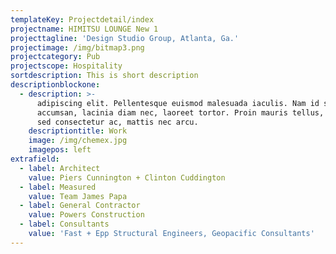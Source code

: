 ```yaml
---
templateKey: Projectdetail/index
projectname: HIMITSU LOUNGE New 1
projecttagline: 'Design Studio Group, Atlanta, Ga.'
projectimage: /img/bitmap3.png
projectcategory: Pub
projectscope: Hospitality
sortdescription: This is short description
descriptionblockone:
  - description: >-
      adipiscing elit. Pellentesque euismod malesuada iaculis. Nam id sapien
      accumsan, lacinia diam nec, laoreet tortor. Proin mauris tellus, ultrices
      sed consectetur ac, mattis nec arcu.
    descriptiontitle: Work
    image: /img/chemex.jpg
    imagepos: left
extrafield:
  - label: Architect
    value: Piers Cunnington + Clinton Cuddington
  - label: Measured
    value: Team James Papa
  - label: General Contractor
    value: Powers Construction
  - label: Consultants
    value: 'Fast + Epp Structural Engineers, Geopacific Consultants'
---
```


